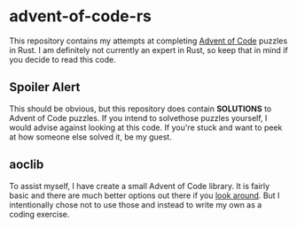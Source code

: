 # advent-of-code-rs
This repository contains my attempts at completing [Advent of Code](https://adventofcode.com/) puzzles in Rust. I
am definitely not currently an expert in Rust, so keep that in mind if you decide to read this code.

## Spoiler Alert
This should be obvious, but this repository does contain **SOLUTIONS** to Advent of Code puzzles. If you intend to
solvethose puzzles yourself, I would advise against looking at this code. If you're stuck and want to peek at how
someone else solved it, be my guest.

## aoclib
To assist myself, I have create a small Advent of Code library. It is fairly basic and there are much better options
out there if you [look around](https://github.com/Bogdanp/awesome-advent-of-code). But I intentionally chose not to
use those and instead to write my own as a coding exercise.

